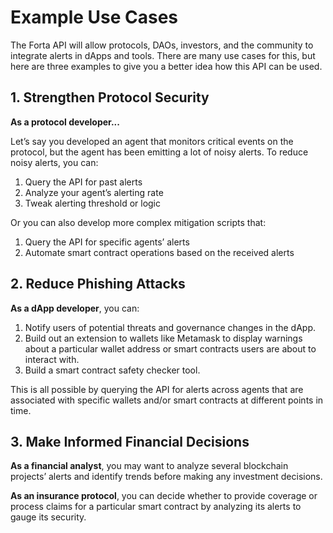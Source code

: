 # Example Use Cases

The Forta API will allow protocols, DAOs, investors, and the community to integrate alerts in dApps and tools.
There are many use cases for this, but here are three examples to give you a better idea how this API can be used. 

## 1. Strengthen Protocol Security

**As a protocol developer...**

Let’s say you developed an agent that monitors critical events on the protocol, but the agent has been emitting a lot of noisy alerts. 
To reduce noisy alerts, you can:

1. Query the API for past alerts
2. Analyze your agent’s alerting rate
3. Tweak alerting threshold or logic

Or you can also develop more complex mitigation scripts that:

1. Query the API for specific agents’ alerts
2. Automate smart contract operations based on the received alerts

## 2. Reduce Phishing Attacks

**As a dApp developer**, you can:

1. Notify users of potential threats and governance changes in the dApp. 
2. Build out an extension to wallets like Metamask to display warnings about a particular wallet address or smart contracts users are about to interact with.
3. Build a smart contract safety checker tool.

This is all possible by querying the API for alerts across agents that are associated with specific wallets and/or smart contracts at different points in time. 

## 3. Make Informed Financial Decisions

**As a financial analyst**, you may want to analyze several blockchain projects’ alerts and identify trends before making any investment decisions.

**As an insurance protocol**, you can decide whether to provide coverage or process claims for a particular smart contract by analyzing its alerts to gauge its security. 
